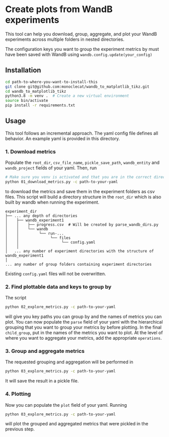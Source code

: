 # Create plots from WandB experiments
This tool can help you download, group, aggregate, and plot your WandB experiments across multiple folders in nested directories. 

The configuration keys you want to group the experiment metrics by must have been 
saved with WandB using `wandb.config.update(your_config)`

## Installation
```bash
cd path-to-where-you-want-to-install-this
git clone git@github.com:monoclecat/wandb_to_matplotlib_tikz.git
cd wandb_to_matplotlib_tikz
python3.8 -m venv .  # Create a new virtual environment
source bin/activate
pip install -r requirements.txt
```

## Usage
This tool follows an incremental approach. 
The yaml config file defines all behavior. 
An example yaml is provided in this directory. 

### 1. Download metrics
Populate the `root_dir`, `csv_file_name`, `pickle_save_path`, `wandb_entity` and `wandb_project` fields of your yaml. 
Then, run 
```bash
# Make sure you venv is activated and that you are in the correct directory!
python 01_download_metrics.py -c path-to-your-yaml
```
to download the metrics and save them in the experiment folders as csv files. 
This script will build a directory structure in the `root_dir` which is also built by wandb when running the experiment. 
```
experiment_dir
├── ... any depth of directories
│    ├── wandb_experiment1
│    │    ├── progress.csv  # Will be created by parse_wandb_dirs.py
│    │    └── wandb
│    │         └── run-...
│    │              └── files
│    │                   └── config.yaml
│    │
│   ... any number of experiment directories with the structure of wandb_experiment1
│    
... any number of group folders containing experiment directories
```
Existing `config.yaml` files will not be overwritten. 

### 2. Find plottable data and keys to group by
The script
```bash
python 02_explore_metrics.py -c path-to-your-yaml
```
will give you key paths you can group by and the names of metrics you can plot. 
You can now populate the `parse` field of your yaml with the hierarchical grouping that you want to group your 
metrics by before plotting. 
In the final `child_group`, put in the names of the metrics you want to plot. 
At the level of where you want to aggregate your metrics, add the appropriate `operations`. 

### 3. Group and aggregate metrics
The requested grouping and aggregation will be performed in 
```bash
python 03_explore_metrics.py -c path-to-your-yaml
```
It will save the result in a pickle file. 

### 4. Plotting
Now you can populate the `plot` field of your yaml. 
Running 
```bash
python 03_explore_metrics.py -c path-to-your-yaml
```
will plot the grouped and aggregated metrics that were pickled in the previous step. 
